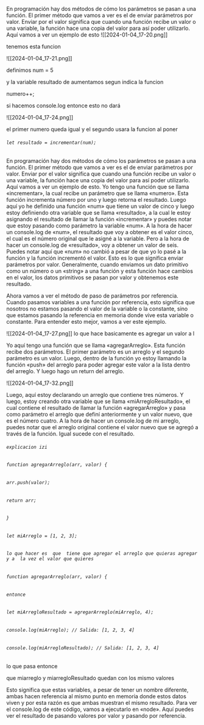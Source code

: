  En programación hay dos métodos de cómo los parámetros se pasan a una función. El primer método que vamos a ver es el de enviar parámetros por valor. Enviar por el valor significa que cuando una función recibe un valor o una variable, la función hace una copia del valor para así poder utilizarlo. Aquí vamos a ver un ejemplo de esto
![[2024-01-04_17-20.png]]

tenemos esta funcion


![[2024-01-04_17-21.png]]

definimos num = 5

 y la variable resultado de aumentamos segun indica la funcion

numero++;


si hacemos console.log entonce esto no dará


![[2024-01-04_17-24.png]]

el primer numero queda igual
y el segundo usara la funcion 
al poner 

###### `let resultado = incrementar(num);`

 En programación hay dos métodos de cómo los parámetros se pasan a una función. El primer método que vamos a ver es el de enviar parámetros por valor. Enviar por el valor significa que cuando una función recibe un valor o una variable, la función hace una copia del valor para así poder utilizarlo. Aquí vamos a ver un ejemplo de esto. Yo tengo una función que se llama «incrementar», la cual recibe un parámetro que se llama «numero». Esta función incrementa número por uno y luego retorna el resultado. Luego aquí yo he definido una función «num» que tiene un valor de cinco y luego estoy definiendo otra variable que se llama «resultado», a la cual le estoy asignando el resultado de llamar la función «incrementar» y puedes notar que estoy pasando como parámetro la variable «num». A la hora de hacer un console.log de «num», el resultado que voy a obtener es el valor cinco, el cual es el número original que le asigné a la variable. Pero a la hora de hacer un console.log de «resultado», voy a obtener un valor de seis. Puedes notar aquí que «num» no cambió a pesar de que yo lo pasé a la función y la función incrementó el valor. Esto es lo que significa enviar parámetros por valor. Generalmente, cuando enviamos un dato primitivo como un número o un «string» a una función y esta función hace cambios en el valor, los datos primitivos se pasan por valor y obtenemos este resultado. 
 
 
 
 
 
 
 
 
 
 
 
 
 
 
 
 Ahora vamos a ver el método de paso de parámetros por referencia. Cuando pasamos variables a una función por referencia, esto significa que nosotros no estamos pasando el valor de la variable o la constante, sino que estamos pasando la referencia en memoria donde vive esta variable o constante. Para entender esto mejor, vamos a ver este ejemplo. 
 
 
 ![[2024-01-04_17-27.png]]
 lo que hace basicamente es agregar un valor a l
 
 
 Yo aquí tengo una función que se llama «agregarArreglo». Esta función recibe dos parámetros. El primer parámetro es un arreglo y el segundo parámetro es un valor. Luego, dentro de la función yo estoy llamando la función «push» del arreglo para poder agregar este valor a la lista dentro del arreglo. Y luego hago un return del arreglo. 
 
 ![[2024-01-04_17-32.png]]
 
 
 Luego, aquí estoy declarando un arreglo que contiene tres números. Y luego, estoy creando otra variable que se llama «miArregloResultado», el cual contiene el resultado de llamar la función «agregarArreglo» y pasa como parámetro el arreglo que definí anteriormente y un valor nuevo, que es el número cuatro. A la hora de hacer un console.log de mi arreglo, puedes notar que el arreglo original contiene el valor nuevo que se agregó a través de la función. Igual sucede con el resultado.

###### `explicacion izi`

###### `function agregarArreglo(arr, valor) {`
  ###### `arr.push(valor);`
  ###### `return arr;`
###### `}`

###### `let miArreglo = [1, 2, 3];`

###### `lo que hacer es  que  tiene que agregar el arreglo que quieras agregar y a  la vez el valor que quieres`

###### `function agregarArreglo(arr, valor) {`
###### `entonce`

###### `let miArregloResultado = agregarArreglo(miArreglo, 4);`

###### `console.log(miArreglo); // Salida: [1, 2, 3, 4]`
###### `console.log(miArregloResultado); // Salida: [1, 2, 3, 4]`


lo que pasa entonce 

que miarreglo y miarregloResultado quedan con los mismo valores


 Esto significa que estas variables, a pesar de tener un nombre diferente, ambas hacen referencia al mismo punto en memoria donde estos datos viven y por esta razón es que ambas muestran el mismo resultado. Para ver el console.log de este código, vamos a ejecutarlo en «node». Aquí puedes ver el resultado de pasando valores por valor y pasando por referencia. 
